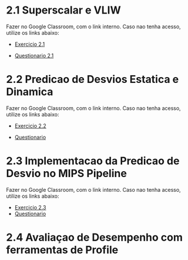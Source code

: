 # 2.1 Superscalar e VLIW
Fazer no Google Classroom, com o link interno. Caso nao tenha acesso, utilize os links abaixo:

* [Exercicio 2.1](https://docs.google.com/document/d/1rMvLeTfNuMuwLc9GRbLzqNz78Ovrvw-pT-VLxDwFDb4/edit?usp=sharing)

* [Questionario 2.1](https://docs.google.com/forms/d/e/1FAIpQLSeR9O5u8uHhtXS9d2n9M48G9JZJcnbFKizs-6-uZKFHKAUazg/viewform)

# 2.2 Predicao de Desvios Estatica e  Dinamica

Fazer no Google Classroom, com o link interno. Caso nao tenha acesso, utilize os links abaixo:

* [Exercicio 2.2](https://docs.google.com/document/d/1Y3NABn81nCwmSUqKyWonEDs9EzmqCE5eXVlaNWiTetk/edit?usp=sharing)

* [Questionario](https://docs.google.com/forms/d/e/1FAIpQLSfarN-lDhumpUMEH1PM-gGcw_IlmrdI9GY8fltNqmn_3zmaYQ/viewform)

# 2.3 Implementacao da Predicao de Desvio no MIPS Pipeline

Fazer no Google Classroom, com o link interno. Caso nao tenha acesso, utilize os links abaixo:

* [Exercicio 2.3](https://docs.google.com/document/d/1B_Tgm2jjORC9FWF9B_-eNv3HVANv6HZmckI4YCqtS3I/edit?usp=sharing)
* [Questionario](https://docs.google.com/forms/d/e/1FAIpQLSeXVgPr01fZYWzSD7OVRaDfsdyyYmJYTUWf-cregqBy6KjEuw/viewform?authuser=0)

# 2.4 Avaliaçao de Desempenho com ferramentas de Profile
